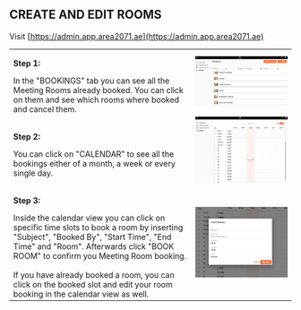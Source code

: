 ## CREATE AND EDIT ROOMS <br>

Visit [https://admin.app.area2071.ae](https://admin.app.area2071.ae)

<table>
  <thead>
  </thead>
  <tbody>
    <tr>
    <td style="text-align: left"><p><b>Step 1:</b></p>In the "BOOKINGS" tab you can see all the Meeting Rooms already booked. You can click on them and see which rooms where booked and cancel them.</td>
    <td style="text-align: center"><img src="createandeditrooms01.JPG" alt="Admin1"></td>
    </tr>
    <tr>
    <td style="text-align: left"><p><b>Step 2:</b></p>You can click on "CALENDAR" to see all the bookings either of a month, a week or every single day.</td>
    <td style="text-align: center"><img src="createandeditrooms02.JPG" alt="Admin2"></td>
    </tr>
    <tr>
    <td style="text-align: left"><p><b>Step 3:</b></p>Inside the calendar view you can click on specific time slots to book a room by inserting "Subject", "Booked By", "Start Time", "End Time" and "Room". Afterwards click "BOOK ROOM" to confirm you Meeting Room booking.<br><br>If you have already booked a room, you can click on the booked slot and edit your room booking in the calendar view as well.</td>
    <td style="text-align: center"><img src="createandeditrooms03.JPG" alt="Admin3"></td>
    </tr>
    </tbody>
</table>
